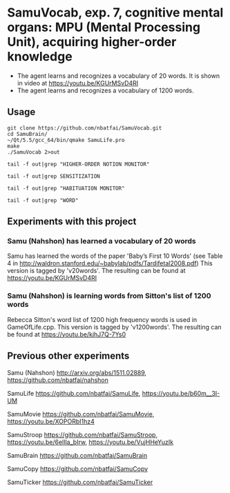 # SamuVocab, exp. 7, cognitive mental organs: MPU (Mental Processing Unit), acquiring higher-order knowledge

- The agent learns and recognizes a vocabulary of 20 words. It is shown in video at https://youtu.be/KGUrMSvD4RI
- The agent learns and recognizes a vocabulary of 1200 words. 

## Usage

```
git clone https://github.com/nbatfai/SamuVocab.git
cd SamuBrain/
~/Qt/5.5/gcc_64/bin/qmake SamuLife.pro
make
./SamuVocab 2>out
```

```
tail -f out|grep "HIGHER-ORDER NOTION MONITOR"
```

```
tail -f out|grep SENSITIZATION
```

```
tail -f out|grep "HABITUATION MONITOR" 
```

```
tail -f out|grep "WORD" 
```

## Experiments with this project

### Samu (Nahshon) has learned a vocabulary of 20 words

Samu has learned the words of the paper 'Baby’s First 10 Words' (see Table 4 in http://waldron.stanford.edu/~babylab/pdfs/Tardifetal2008.pdf)
This version is tagged by 'v20words'. The resulting can be found at https://youtu.be/KGUrMSvD4RI

### Samu (Nahshon) is learning words from Sitton's list of 1200 words

Rebecca Sitton's word list of 1200 high frequency words is used in GameOfLife.cpp.
This version is tagged by 'v1200words'. The resulting can be found at https://youtu.be/kjhJ7Q-7Ys0

## Previous other experiments

Samu (Nahshon)
http://arxiv.org/abs/1511.02889,
https://github.com/nbatfai/nahshon

SamuLife
https://github.com/nbatfai/SamuLife,
https://youtu.be/b60m__3I-UM

SamuMovie
https://github.com/nbatfai/SamuMovie,
https://youtu.be/XOPORbI1hz4

SamuStroop
https://github.com/nbatfai/SamuStroop,
https://youtu.be/6elIla_bIrw,
https://youtu.be/VujHHeYuzIk

SamuBrain
https://github.com/nbatfai/SamuBrain

SamuCopy
https://github.com/nbatfai/SamuCopy

SamuTicker
https://github.com/nbatfai/SamuTicker
